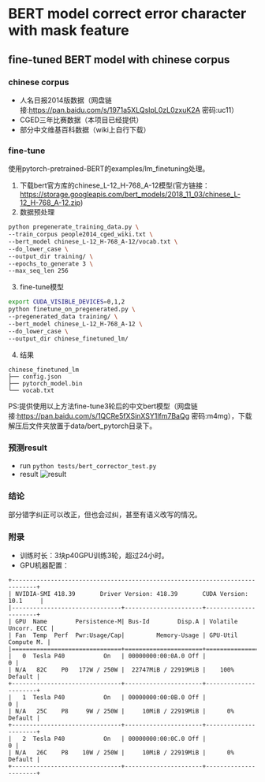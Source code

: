 # BERT model correct error character with mask feature

## fine-tuned BERT model with chinese corpus

### chinese corpus

- 人名日报2014版数据（网盘链接:https://pan.baidu.com/s/1971a5XLQsIpL0zL0zxuK2A  密码:uc11）
- CGED三年比赛数据（本项目已经提供）
- 部分中文维基百科数据（wiki上自行下载）

### fine-tune
使用pytorch-pretrained-BERT的examples/lm_finetuning处理。
1. 下载bert官方库的chinese_L-12_H-768_A-12模型(官方链接：https://storage.googleapis.com/bert_models/2018_11_03/chinese_L-12_H-768_A-12.zip)
2. 数据预处理
```bash
python pregenerate_training_data.py \
--train_corpus people2014_cged_wiki.txt \
--bert_model chinese_L-12_H-768_A-12/vocab.txt \
--do_lower_case \
--output_dir training/ \
--epochs_to_generate 3 \
--max_seq_len 256
```
3. fine-tune模型
```bash
export CUDA_VISIBLE_DEVICES=0,1,2
python finetune_on_pregenerated.py \
--pregenerated_data training/ \
--bert_model chinese_L-12_H-768_A-12 \
--do_lower_case \
--output_dir chinese_finetuned_lm/
```
4. 结果
```
chinese_finetuned_lm
├── config.json
├── pytorch_model.bin
└── vocab.txt
```

PS:提供使用以上方法fine-tune3轮后的中文bert模型（网盘链接:https://pan.baidu.com/s/1QCRe5fXSinXSY1lfm7BaQg  密码:m4mg），下载解压后文件夹放置于data/bert_pytorch目录下。

### 预测result
- run
 `python tests/bert_corrector_test.py`
- result
![result](https://github.com/shibing624/pycorrector/blob/master/pycorrector/data/git_image/bert_finetuned_ch_result.png)

### 结论
部分错字纠正可以改正，但也会过纠，甚至有语义改写的情况。

### 附录
- 训练时长：3块p40GPU训练3轮，超过24小时。
- GPU机器配置：
```
+-----------------------------------------------------------------------------+
| NVIDIA-SMI 418.39       Driver Version: 418.39       CUDA Version: 10.1     |
|-------------------------------+----------------------+----------------------+
| GPU  Name        Persistence-M| Bus-Id        Disp.A | Volatile Uncorr. ECC |
| Fan  Temp  Perf  Pwr:Usage/Cap|         Memory-Usage | GPU-Util  Compute M. |
|===============================+======================+======================|
|   0  Tesla P40           On   | 00000000:00:0A.0 Off |                    0 |
| N/A   82C    P0   172W / 250W |  22747MiB / 22919MiB |    100%      Default |
+-------------------------------+----------------------+----------------------+
|   1  Tesla P40           On   | 00000000:00:0B.0 Off |                    0 |
| N/A   25C    P8     9W / 250W |     10MiB / 22919MiB |      0%      Default |
+-------------------------------+----------------------+----------------------+
|   2  Tesla P40           On   | 00000000:00:0C.0 Off |                    0 |
| N/A   26C    P8    10W / 250W |     10MiB / 22919MiB |      0%      Default |
+-------------------------------+----------------------+----------------------+

```
